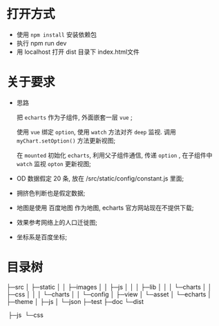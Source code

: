 # 打开方式
+ 使用 `npm install` 安装依赖包
+ 执行 npm run dev
+ 用 localhost 打开 dist 目录下 index.html文件


# 关于要求

+ 思路

  把 `echarts` 作为子组件, 外面嵌套一层  `vue` ;

  使用 `vue` 绑定 `option`, 使用 `watch` 方法对齐 `deep` 监视. 调用 `myChart.setOption()` 方法更新视图;

  在 `mounted` 初始化 `echarts`, 利用父子组件通信, 传递 `option` , 在子组件中`watch` 监视 `opton` 更新视图;

+ OD 数据假定 20 条, 放在 /src/static/config/constant.js 里面;

+ 拥挤色判断也是假定数据;

+ 地图是使用 百度地图 作为地图, echarts 官方网站现在不提供下载;

+ 效果参考网络上的人口迁徙图;

+ 坐标系是百度坐标;

# 目录树

├─src
│  ├─static
│  │  ├─images
│  │  ├─js
│  │  │  ├─lib
│  │  │  └─charts
│  │  ├─css
│  │  │  └─charts
│  │  └─config
│  ├─view
│  └─asset
│      └─echarts
│          ├─theme
│          ├─js
│          └─json
├─test
├─doc
└─dist

​	├─js
​	└─css

